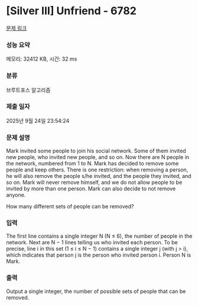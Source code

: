 # [Silver III] Unfriend - 6782 

[문제 링크](https://www.acmicpc.net/problem/6782) 

### 성능 요약

메모리: 32412 KB, 시간: 32 ms

### 분류

브루트포스 알고리즘

### 제출 일자

2025년 9월 24일 23:54:24

### 문제 설명

<p>Mark invited some people to join his social network. Some of them invited new people, who invited new people, and so on. Now there are N people in the network, numbered from 1 to N. Mark has decided to remove some people and keep others. There is one restriction: when removing a person, he will also remove the people s/he invited, and the people they invited, and so on. Mark will never remove himself, and we do not allow people to be invited by more than one person. Mark can also decide to not remove anyone.</p>

<p>How many different sets of people can be removed?</p>

### 입력 

 <p>The first line contains a single integer N (N ≤ 6), the number of people in the network. Next are N − 1 lines telling us who invited each person. To be precise, line i in this set (1 ≤ i ≤ N − 1) contains a single integer j (with j > i), which indicates that person j is the person who invited person i. Person N is Mark.</p>

### 출력 

 <p>Output a single integer, the number of possible sets of people that can be removed.</p>

